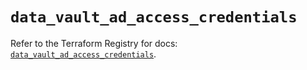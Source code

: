 # `data_vault_ad_access_credentials`

Refer to the Terraform Registry for docs: [`data_vault_ad_access_credentials`](https://registry.terraform.io/providers/hashicorp/vault/4.1.0/docs/data-sources/ad_access_credentials).
